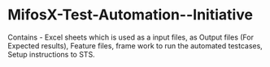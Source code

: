 # MifosX-Test-Automation--Initiative
Contains - Excel sheets which is used as a input files, as Output files (For Expected results), 
Feature files, frame work to run the automated testcases,
Setup instructions to STS.
